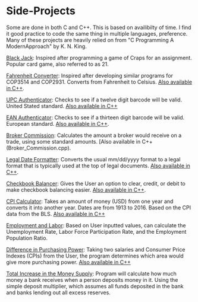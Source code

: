 # Side-Projects
Some are done in both C and C++. This is based on availibilty of time. I find
it good practice to code the same thing in multiple languages, preference. Many
of these projects are heavily relied on from "C Programming A ModernApproach" by
K. N. King.

[Black Jack](Black_jack.cpp): Inspired after programming a game of Craps for an assignment.
	Popular card game, also referred to as 21.
	
[Fahrenheit Converter](Fahrenheit_Converter.c): Inspired after developing similar programs for
	COP3514 and COP2931. Converts from Fahrenheit to Celsius. [Also available in C++](Fahrenheit_Converter.cpp).
	
[UPC Authenticator](UPC_Authenticator.c): Checks to see if a twelve digit barcode will be valid. 
	United Stated standard. [Also available in C++](UPC_Authenticator.cpp)
	
[EAN Authenticator](EAN_Authenticator.c): Checks to see if a thirteen digit barcode will be valid.
	European standard. [Also available in C++](EAN_Authenticator.cpp).
	
[Broker Commission](Broker_Commission.c): Calculates the amount a broker would receive on a trade,
	using some standard amounts. [Also available in C++(Broker_Commission.cpp).
	
[Legal Date Formatter](Legal_Date_Formatter.c): Converts the usual mm/dd/yyyy format to a legal format
	that is typically used at the top of legal documents. [Also available in C++](Legal_Date_Formatter.cpp).
	
[Checkbook Balancer](Checkbook_Balancer.c): Gives the User an option to clear, credit, or debit to
	make checkbook balancing easier. [Also available in C++](Checkbook_Balancer.cpp).
	
[CPI Calculator](CPI_Calculator.c): Takes an amount of money (USD) from one year and converts it
	into another year. Dates are from 1913 to 2016. Based on the CPI data from
	the BLS. [Also available in C++](CPI_Calculator.cpp)
	
[Employment and Labor](Employment_and_Labor.cpp): Based on User inputted values, can calculate the
	Unemployment Rate, Labor Force Participation Rate, and the Employment
	Population Ratio.
	
[Difference in Purchasing Power](Difference_in_Purchasing_Power.c): Taking two salaries and Consumer Price
	Indexes (CPIs) from the User, the program determines which area would give
	more purchasing power. [Also available in C++](Difference_in_Purchasing_Power.cpp)
	
[Total Increase in the Money Supply](Total_Increase_in_the_Money_Supply.cpp): Program will calculate how much money a 
	bank receives when a person deposits money in it. Using the simple deposit 
	multiplier, which assumes all funds deposited in the bank and banks 
	lending out all excess reserves.
